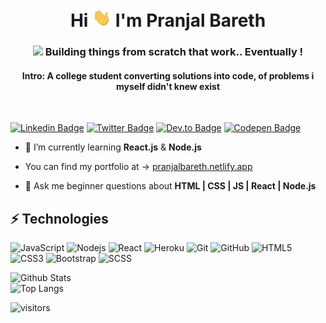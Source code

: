 <h1 align="center">Hi <img src="https://raw.githubusercontent.com/RidhikGovind/RidhikGovind/master/wave.gif" width="30px"> I'm Pranjal Bareth</h1>  
<h3 align="center"><img src="https://media.tenor.com/images/7e96d994f29b388f63f7aa77ff2bea78/tenor.gif" width="30px">  Building things from scratch that work.. Eventually !</h3>  
<h4 align="center">Intro: A college student converting solutions into code, of problems i myself didn't knew exist</h4></br>

[![Linkedin Badge](https://img.shields.io/badge/-LinkedIn-blue?style=flat-square&logo=Linkedin&logoColor=white&link=https://www.linkedin.com/in/pranjal-bareth/)](https://www.linkedin.com/in/pranjal-bareth/)
[![Twitter Badge](https://img.shields.io/badge/-Twitter-1da1f2?style=flat-square&logo=twitter&logoColor=white&link=https://twitter.com/pranjalbareth)](https://twitter.com/pranjalbareth)
[![Dev.to Badge](https://img.shields.io/badge/-Dev.to-black?style=flat-square&logo=Dev.to&logoColor=white&link=https://dev.to/pranjalbareth)](https://dev.to/pranjalbareth)
[![Codepen Badge](https://img.shields.io/badge/-Codepen-25272D?style=flat-square&logo=Codepen&logoColor=white&link=https://codepen.io/pranjalbareth)](https://codepen.io/pranjalbareth)

- 🌱 I’m currently learning **React.js** & **Node.js**

- You can find my portfolio at -> [pranjalbareth.netlify.app](https://pranjalbareth.netlify.app)

- 💬 Ask me beginner questions about **HTML | CSS | JS | React | Node.js**  

 ## ⚡ Technologies  
 
![JavaScript](https://img.shields.io/badge/-JavaScript-black?style=flat-square&logo=javascript)
![Nodejs](https://img.shields.io/badge/-Nodejs-black?style=flat-square&logo=Node.js)
![React](https://img.shields.io/badge/-React-black?style=flat-square&logo=react)
![Heroku](https://img.shields.io/badge/-Heroku-430098?style=flat-square&logo=heroku)
![Git](https://img.shields.io/badge/-Git-black?style=flat-square&logo=git)
![GitHub](https://img.shields.io/badge/-GitHub-181717?style=flat-square&logo=github)
![HTML5](https://img.shields.io/badge/-HTML5-E34F26?style=flat-square&logo=html5&logoColor=white)
![CSS3](https://img.shields.io/badge/-CSS3-1572B6?style=flat-square&logo=css3)
![Bootstrap](https://img.shields.io/badge/-Bootstrap-563D7C?style=flat-square&logo=bootstrap&logoColor=white)
![SCSS](https://img.shields.io/badge/-Sass-CF649A?style=flat-square&logo=sass&logoColor=white)
 
![Github Stats](https://github-readme-stats.vercel.app/api?username=pranjalbareth&count_private=true&show_icons=true&include_all_commits=true&theme=onedark)  
![Top Langs](https://github-readme-stats.vercel.app/api/top-langs/?username=pranjalbareth&hide=TeX&layout=compact&theme=onedark)
  
![visitors](https://visitor-badge.laobi.icu/badge?page_id=page.id)
